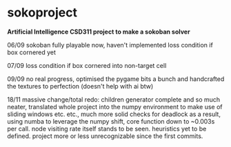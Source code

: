 # sokoproject
**Artificial Intelligence CSD311 project to make a sokoban solver**


06/09 sokoban fully playable now, haven't implemented loss condition if box cornered yet

07/09 loss condition if box cornered into non-target cell

09/09 no real progress, optimised the pygame bits a bunch and handcrafted the textures to perfection (doesn't help with ai btw)

18/11 massive change/total redo: children generator complete and so much neater, translated whole project into the numpy environment to make use of sliding windows etc. etc., much more solid checks for deadlock as a result, using numba to leverage the numpy shift, core function down to ~0.003s per call. node visiting rate itself stands to be seen. heuristics yet to be defined. project more or less unrecognizable since the first commits.
